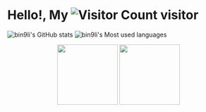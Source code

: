 # Hello!, My ![Visitor Count](https://profile-counter.glitch.me/bin9li/count.svg) visitor

![bin9li's GitHub stats](https://github-readme-stats.vercel.app/api?username=bin9li&show_icons=true&line_height=21)
![bin9li's Most used languages](https://github-readme-stats.vercel.app/api/top-langs?username=bin9li&show_icons=true&count_private=true&langs_count=6)

<div align="center" >
<img height="137px" src="https://github-readme-stats-git-masterrstaa-rickstaa.vercel.app/api?username=bin9li&hide_title=true&hide_border=true&show_icons=true&line_height=21" />
<img height="137px" src="https://github-readme-stats-git-masterrstaa-rickstaa.vercel.app/api/top-langs/?username=bin9li&hide_title=true&hide_border=true&layout=compact&langs_count=6" /><br><br>
</div>
